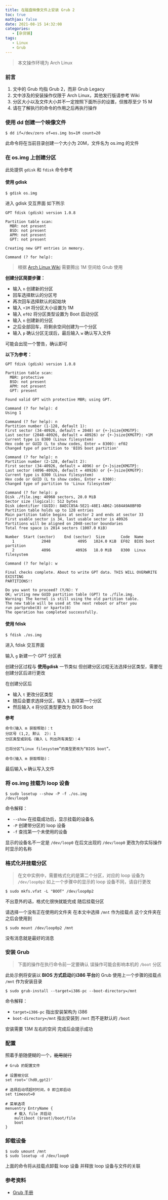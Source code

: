 ```yaml
---
title: 在磁盘映像文件上安装 Grub 2
toc: true
mathjax: false
date: 2021-08-15 14:32:08
categories:
   - [杂货铺]
tags:
   - Linux
   - Grub
---
```



> 本文操作环境为 Arch Linux

### 前言

1. 文中的 Grub 均指 Grub 2，而非 Grub Legacy
2. 文中涉及的安装操作仅限于 Arch Linux，其他发行版请参考 Wiki 
3. 分区大小以及文件大小并不一定按照下面所示的设置，但推荐至少 15 M
4. 请在了解执行的命令的作用之后再执行操作

### 使用 dd 创建一个映像文件

```shell
$ dd if=/dev/zero of=os.img bs=1M count=20
```

此命令将在当前目录创建一个大小为 20M，文件名为 os.img 的文件

### 在 os.img 上创建分区

此处提供 `gdisk` 和 `fdisk` 命令参考

#### 使用 gdisk

```shell
$ gdisk os.img
```

进入 gdisk 交互界面
如下所示

```
GPT fdisk (gdisk) version 1.0.8

Partition table scan:
  MBR: not present
  BSD: not present
  APM: not present
  GPT: not present

Creating new GPT entries in memory.

Command (? for help):
```

> 根据 [Arch Linux Wiki](https://wiki.archlinux.org/title/GRUB#BIOS_systems)
> 需要腾出 1M 空间给 Grub 使用

**创建分区简要步骤：**
- 输入 `n` 创建新的分区
- 回车选择默认的分区号
- 再次回车选择默认的起始块
- 输入 `+1M` 将分区大小设置为 1M
- 输入 `ef02` 将分区类型设置为 Boot 启动分区
- 输入 `n` 创建新的分区
- 之后全部回车，将剩余空间创建为一个分区
- 输入 `p` 确认分区无误后，最后输入 `w` 确认写入文件

可能会出现一个警告，确认即可

**以下为参考：**
```
GPT fdisk (gdisk) version 1.0.8

Partition table scan:
  MBR: protective
  BSD: not present
  APM: not present
  GPT: present

Found valid GPT with protective MBR; using GPT.

Command (? for help): d
Using 1

Command (? for help): n
Partition number (1-128, default 1): 
First sector (34-40926, default = 2048) or {+-}size{KMGTP}: 
Last sector (2048-40926, default = 40926) or {+-}size{KMGTP}: +1M
Current type is 8300 (Linux filesystem)
Hex code or GUID (L to show codes, Enter = 8300): ef02
Changed type of partition to 'BIOS boot partition'

Command (? for help): n
Partition number (2-128, default 2): 
First sector (34-40926, default = 4096) or {+-}size{KMGTP}: 
Last sector (4096-40926, default = 40926) or {+-}size{KMGTP}: 
Current type is 8300 (Linux filesystem)
Hex code or GUID (L to show codes, Enter = 8300): 
Changed type of partition to 'Linux filesystem'

Command (? for help): p
Disk ./file.img: 40960 sectors, 20.0 MiB
Sector size (logical): 512 bytes
Disk identifier (GUID): 8AECC85A-5E21-48E1-AB62-1684A9A8BF0D
Partition table holds up to 128 entries
Main partition table begins at sector 2 and ends at sector 33
First usable sector is 34, last usable sector is 40926
Partitions will be aligned on 2048-sector boundaries
Total free space is 2014 sectors (1007.0 KiB)

Number  Start (sector)    End (sector)  Size       Code  Name
   1            2048            4095   1024.0 KiB  EF02  BIOS boot partition
   2            4096           40926   18.0 MiB    8300  Linux filesystem

Command (? for help): w

Final checks complete. About to write GPT data. THIS WILL OVERWRITE EXISTING
PARTITIONS!!

Do you want to proceed? (Y/N): Y
OK; writing new GUID partition table (GPT) to ./file.img.
Warning: The kernel is still using the old partition table.
The new table will be used at the next reboot or after you
run partprobe(8) or kpartx(8)
The operation has completed successfully.
```

#### 使用 fdisk
```shell
$ fdisk ./os.img
```

进入 fdisk 交互界面

输入 `g` 新建一个 GPT 分区表

创建分区过程与 **使用gdisk** 一节类似
但创建分区过程无法选择分区类型，需要在创建分区后进行更改

在创建分区后
- 输入 `t` 更改分区类型
- 随后会要求选择分区，输入 `1` 选择第一个分区
- 然后输入 `4` 将分区类型更改为 BIOS Boot

**参考**
```
命令(输入 m 获取帮助)：t
分区号 (1,2, 默认  2): 1
分区类型或别名（输入 L 列出所有类型）：4

已将分区“Linux filesystem”的类型更改为“BIOS boot”。

命令(输入 m 获取帮助)：
```

最后输入 `w` 确认写入文件


### 将 os.img 挂载为 loop 设备

```shell
$ sudo losetup --show -P -f ./os.img
/dev/loop0
```

命令解释：
   - `--show` 在挂载成功后，显示挂载的设备名
   - `-P` 创建带分区的 loop 设备
   - `-f` 查找第一个未使用的设备

显示的设备名不一定是 `/dev/loop0`
在后文出现的 `/dev/loop0` 更改为你实际操作时显示的名称

### 格式化并挂载分区

> 在文中实例中，需要格式化的是第二个分区，对应的 loop 设备为 `/dev/loop0p2`
> 如上一个步骤中的显示的 loop 设备不同，请自行更改

```shell
$ sudo mkfs.vfat -L "BOOT" /dev/loop0p2
```

不出意外的话，格式化很快就能完成
随后挂载分区

请选择一个没有正在使用的文件夹
在本文中选择 `/mnt` 作为挂载点
这个文件夹在之后会使用到

```shell
$ sudo mount /dev/loop0p2 /mnt
```

没有消息就是最好的消息

### 安装 Grub

> 下面的操作在执行命令前一定要确认
> 误操作可能会影响本机的 `/boot` 分区

此处示例将安装以 **BIOS 方式启动**的**i386 平台**的 Grub
使用上一个步骤的挂载点 `/mnt` 作为安装目录

```shell
$ sudo grub-install --target=i386-pc --boot-directory=/mnt
```

命令解释：
   - `target=i386-pc` 指出安装架构为 i386
   - `boot-directory=/mnt` 指出安装到 `/mnt` 而不是默认的 `/boot`

安装需要 13M 左右的空间
完成后会提示成功

### 配置

照着手册随便糊的一个，~~能用就行~~

```
# Grub 的配置文件

# 设置根分区
set root='(hd0,gpt2)'

# 选择启动项超时时间，0 即立即启动
set timeout=0

# 菜单选项
menuentry EntryName {
    # 载入 file 并启动
    multiboot ($root)/boot/file
    boot
}
```

### 卸载设备

```shell
$ sudo umount /mnt
$ sudo losetup -d /dev/loop0
```

上面的命令将从挂载点卸载 loop 设备
并释放 loop 设备与文件的关联

### 参考资料

- [Grub 手册](https://www.gnu.org/software/grub/manual/grub/grub.html)
